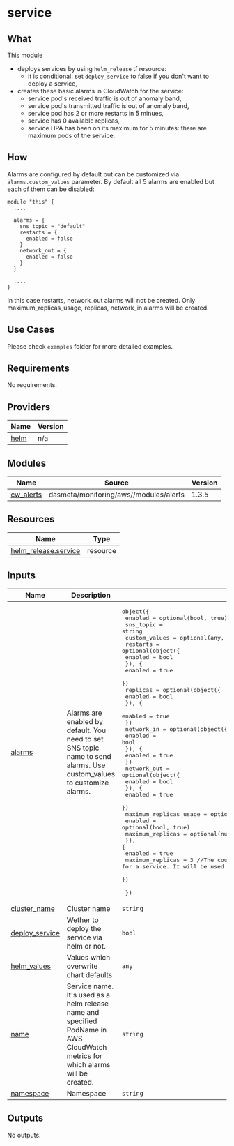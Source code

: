 # service

## What
This module
- deploys services by using `helm_release` tf resource:
  - it is conditional: set `deploy_service` to false if you don't want to deploy a service,
- creates these basic alarms in CloudWatch for the service:
  - service pod's received traffic is out of anomaly band,
  - service pod's transmitted traffic is out of anomaly band,
  - service pod has 2 or more restarts in 5 minues,
  - service has 0 available replicas,
  - service HPA has been on its maximum for 5 minutes: there are maximum pods of the service.

## How
Alarms are configured by default but can be customized via `alarms.custom_values` parameter.
By default all 5 alarms are enabled but each of them can be disabled:
```
module "this" {
  ....

  alarms = {
    sns_topic = "default"
    restarts = {
      enabled = false
    }
    network_out = {
      enabled = false
    }
  }

  ....
}
```
In this case restarts, network_out alarms will not be created. Only maximum_replicas_usage, replicas, network_in alarms will be created.

## Use Cases
Please check `examples` folder for more detailed examples.

<!-- BEGINNING OF PRE-COMMIT-TERRAFORM DOCS HOOK -->
## Requirements

No requirements.

## Providers

| Name | Version |
|------|---------|
| <a name="provider_helm"></a> [helm](#provider\_helm) | n/a |

## Modules

| Name | Source | Version |
|------|--------|---------|
| <a name="module_cw_alerts"></a> [cw\_alerts](#module\_cw\_alerts) | dasmeta/monitoring/aws//modules/alerts | 1.3.5 |

## Resources

| Name | Type |
|------|------|
| [helm_release.service](https://registry.terraform.io/providers/hashicorp/helm/latest/docs/resources/release) | resource |

## Inputs

| Name | Description | Type | Default | Required |
|------|-------------|------|---------|:--------:|
| <a name="input_alarms"></a> [alarms](#input\_alarms) | Alarms are enabled by default. You need to set SNS topic name to send alarms. Use custom\_values to customize alarms. | <pre>object({<br>    enabled       = optional(bool, true)<br>    sns_topic     = string<br>    custom_values = optional(any, {})<br>    restarts = optional(object({<br>      enabled = bool<br>      }), {<br>      enabled = true<br>    })<br>    replicas = optional(object({<br>      enabled = bool<br>      }), {<br>      enabled = true<br>    })<br>    network_in = optional(object({<br>      enabled = bool<br>      }), {<br>      enabled = true<br>    })<br>    network_out = optional(object({<br>      enabled = bool<br>      }), {<br>      enabled = true<br>    })<br>    maximum_replicas_usage = optional(object({<br>      enabled          = optional(bool, true)<br>      maximum_replicas = optional(number)<br>      }), {<br>      enabled          = true<br>      maximum_replicas = 3 //The count of HPA maximum for a service. It will be used as a threshold for HPA maximum alarm.<br>    })<br><br>  })</pre> | n/a | yes |
| <a name="input_cluster_name"></a> [cluster\_name](#input\_cluster\_name) | Cluster name | `string` | n/a | yes |
| <a name="input_deploy_service"></a> [deploy\_service](#input\_deploy\_service) | Wether to deploy the service via helm or not. | `bool` | `true` | no |
| <a name="input_helm_values"></a> [helm\_values](#input\_helm\_values) | Values which overwrite chart defaults | `any` | `null` | no |
| <a name="input_name"></a> [name](#input\_name) | Service name. It's used as a helm release name and specified PodName in AWS CloudWatch metrics for which alarms will be created. | `string` | n/a | yes |
| <a name="input_namespace"></a> [namespace](#input\_namespace) | Namespace | `string` | `null` | no |

## Outputs

No outputs.
<!-- END OF PRE-COMMIT-TERRAFORM DOCS HOOK -->
